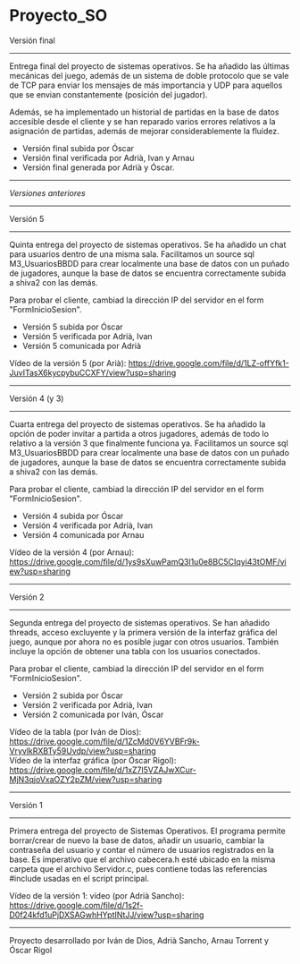 # Proyecto_SO
Versión final
____________________________________________________________________________________________________________________________________________
Entrega final del proyecto de sistemas operativos. Se ha añadido las últimas mecánicas del juego, además de un sistema de doble protocolo 
que se vale de TCP para enviar los mensajes de más importancia y UDP para aquellos que se envian constantemente (posición del jugador). 

Además, se ha implementado un historial de partidas en la base de datos accesible desde el cliente y se han reparado varios errores relativos 
a la asignación de partidas, además de mejorar considerablemente la fluidez.

- Versión final subida por Óscar
- Versión final verificada por Adrià, Ivan y Arnau
- Versión final generada por Adrià y Óscar.

____________________________________________________________________________________________________________________________________________
_Versiones anteriores_
____________________________________________________________________________________________________________________________________________

Versión 5
____________________________________________________________________________________________________________________________________________
Quinta entrega del proyecto de sistemas operativos. Se ha añadido un chat para usuarios dentro de una misma sala. 
Facilitamos un source sql M3_UsuariosBBDD para crear localmente una base de datos con un puñado de jugadores, aunque la base de datos se 
encuentra correctamente subida a shiva2 con las demás.

Para probar el cliente, cambiad la dirección IP del servidor en el form "FormInicioSesion".

- Versión 5 subida por Óscar
- Versión 5 verificada por Adrià, Ivan
- Versión 5 comunicada por Adrià

Vídeo de la versión 5 (por Arià): https://drive.google.com/file/d/1LZ-offYfk1-JuvITasX6kycpybuCCXFY/view?usp=sharing  
____________________________________________________________________________________________________________________________________________

Versión 4 (y 3)
____________________________________________________________________________________________________________________________________________
Cuarta entrega del proyecto de sistemas operativos. Se ha añadido la opción de poder invitar a partida a otros jugadores, además de todo
lo relativo a la versión 3 que finalmente funciona ya. Facilitamos un source sql M3_UsuariosBBDD para crear localmente una base de datos con
un puñado de jugadores, aunque la base de datos se encuentra correctamente subida a shiva2 con las demás.

Para probar el cliente, cambiad la dirección IP del servidor en el form "FormInicioSesion".

- Versión 4 subida por Óscar
- Versión 4 verificada por Adrià, Ivan
- Versión 4 comunicada por Arnau

Vídeo de la versión 4 (por Arnau): https://drive.google.com/file/d/1ys9sXuwPamQ3l1u0e8BC5CIqyi43tOMF/view?usp=sharing  
____________________________________________________________________________________________________________________________________________

Versión 2
____________________________________________________________________________________________________________________________________________
Segunda entrega del proyecto de sistemas operativos. Se han añadido threads, acceso excluyente y la primera versión de la interfaz gráfica 
del juego, aunque por ahora no es posible jugar con otros usuarios. También incluye la opción de obtener una tabla con los usuarios 
conectados. 

Para probar el cliente, cambiad la dirección IP del servidor en el form "FormInicioSesion".

- Versión 2 subida por Óscar
- Versión 2 verificada por Adrià, Ivan
- Versión 2 comunicada por Iván, Óscar

Vídeo de la tabla (por Iván de Dios): https://drive.google.com/file/d/1ZcMd0V6YVBFr9k-VryvlkRXBTy59Uvdp/view?usp=sharing  
Vídeo de la interfaz gráfica (por Óscar Rigol): https://drive.google.com/file/d/1xZ7l5VZAJwXCur-MjN3qjoVxaOZY2pZM/view?usp=sharing  
____________________________________________________________________________________________________________________________________________

Versión 1
____________________________________________________________________________________________________________________________________________
Primera entrega del proyecto de Sistemas Operativos. El programa permite borrar/crear de nuevo la base de datos, añadir un usuario, cambiar 
la contraseña del usuario y contar el número de usuarios registrados en la base. Es imperativo que el archivo cabecera.h esté ubicado en la 
misma carpeta que el archivo Servidor.c, pues contiene todas las referencias #include usadas en el script principal.

Vídeo de la versión 1: vídeo (por Adrià Sancho): https://drive.google.com/file/d/1s2f-D0f24kfd1uPjDXSAGwhHYptINtJJ/view?usp=sharing
____________________________________________________________________________________________________________________________________________
Proyecto desarrollado por Iván de Dios, Adrià Sancho, Arnau Torrent y Óscar Rigol
